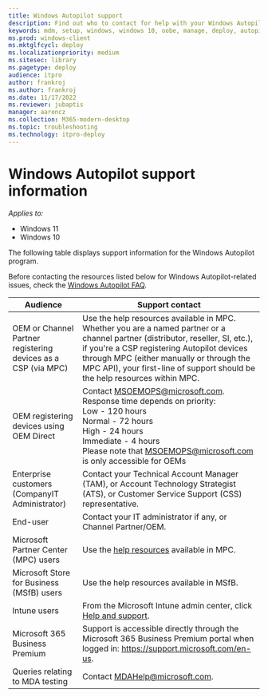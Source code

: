 ```yaml
---
title: Windows Autopilot support
description: Find out who to contact for help with your Windows Autopilot installation.
keywords: mdm, setup, windows, windows 10, oobe, manage, deploy, autopilot, ztd, zero-touch, partner, msfb, intune
ms.prod: windows-client
ms.mktglfcycl: deploy
ms.localizationpriority: medium
ms.sitesec: library
ms.pagetype: deploy
audience: itpro
author: frankroj
ms.author: frankroj
ms.date: 11/17/2022
ms.reviewer: jubaptis
manager: aaroncz
ms.collection: M365-modern-desktop
ms.topic: troubleshooting
ms.technology: itpro-deploy
---
```


# Windows Autopilot support information

*Applies to:*

- Windows 11
- Windows 10

The following table displays support information for the Windows Autopilot program.  

Before contacting the resources listed below for Windows Autopilot-related issues, check the [Windows Autopilot FAQ](autopilot-faq.yml).

| Audience   |   Support contact     |
|------------|---------------------------------------|
| OEM or Channel Partner registering devices as a CSP (via MPC) | Use the help resources available in MPC. Whether you are a named partner or a channel partner (distributor, reseller, SI, etc.), if you're a CSP registering Autopilot devices through MPC (either manually or through the MPC API), your first-line of support should be the help resources within MPC. |   
| OEM registering devices using OEM Direct | Contact MSOEMOPS@microsoft.com. Response time depends on priority: <br>Low - 120 hours <br>Normal - 72 hours <br>High - 24 hours <br>Immediate - 4 hours <br> Please note that MSOEMOPS@microsoft.com is only accessible for OEMs  |
| Enterprise customers (CompanyIT Administrator) | Contact your Technical Account Manager (TAM), or Account Technology Strategist (ATS), or Customer Service Support (CSS) representative. |
| End-user | Contact your IT administrator if any, or Channel Partner/OEM. |
| Microsoft Partner Center (MPC) users | Use the [help resources](https://partner.microsoft.com/support) available in MPC. |
| Microsoft Store for Business (MSfB) users | Use the help resources available in MSfB. |
| Intune users | From the Microsoft Intune admin center, click [Help and support](https://endpoint.microsoft.com/#blade/Microsoft_Intune_DeviceSettings/TenantAdminMenu/helpSupport). |
| Microsoft 365 Business Premium | Support is accessible directly through the Microsoft 365 Business Premium portal when logged in:  https://support.microsoft.com/en-us. |
| Queries relating to MDA testing | Contact MDAHelp@microsoft.com. |
